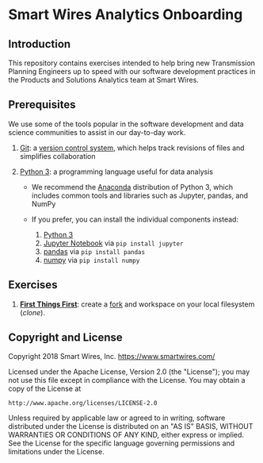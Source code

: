 # Smart Wires Analytics Onboarding

## Introduction

This repository contains exercises intended to help bring new Transmission
Planning Engineers up to speed with our software development practices in
the Products and Solutions Analytics team at Smart Wires.

## Prerequisites

We use some of the tools popular in the software development and data science
communities to assist in our day-to-day work.

1. [Git](https://git-scm.com/downloads): a [version control system](https://en.wikipedia.org/wiki/Version_control),
   which helps track revisions of files and simplifies collaboration
1. [Python 3](https://en.wikipedia.org/wiki/Python_(programming_language)):
   a programming language useful for data analysis

   * We recommend the [Anaconda](https://www.anaconda.com/download/)
     distribution of Python 3, which includes common tools and libraries
     such as Jupyter, pandas, and NumPy
   * If you prefer, you can install the individual components instead:

     1. [Python 3](https://www.python.org/downloads/)
     1. [Jupyter Notebook](https://jupyter.org/install) via `pip install jupyter`
     1. [pandas](https://pandas.pydata.org/) via `pip install pandas`
     1. [numpy](http://www.numpy.org/) via `pip install numpy`

## Exercises

1. [**First Things First**](01-hello-git/README.md): create a
   [fork](https://en.wikipedia.org/wiki/Fork_(software_development))
   and workspace on your local filesystem (_clone_).

## Copyright and License

Copyright 2018 Smart Wires, Inc. <https://www.smartwires.com/>

Licensed under the Apache License, Version 2.0 (the "License");
you may not use this file except in compliance with the License.
You may obtain a copy of the License at

    http://www.apache.org/licenses/LICENSE-2.0

Unless required by applicable law or agreed to in writing, software
distributed under the License is distributed on an "AS IS" BASIS,
WITHOUT WARRANTIES OR CONDITIONS OF ANY KIND, either express or implied.
See the License for the specific language governing permissions and
limitations under the License.
